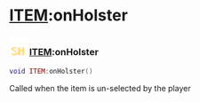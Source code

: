 # [ITEM](../item/README.md):onHolster

### <img src="../../.gitbook/assets/shared.png" width="32" height="32" /> [ITEM](../item/README.md):onHolster

```lua
void ITEM:onHolster()
```

Called when the item is un-selected by the player<br>
